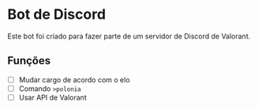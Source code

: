 # Bot de Discord
Este bot foi criado para fazer parte de um servidor de Discord de Valorant.

## Funções
- [ ] Mudar cargo de acordo com o elo
- [ ] Comando ```>polonia```
- [ ] Usar API de Valorant
